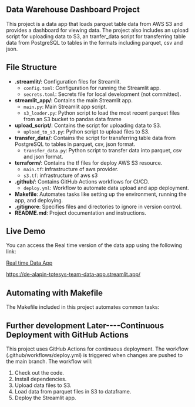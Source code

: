 ## Data Warehouse Dashboard Project

This project is a data app that loads parquet table data from AWS S3 and provides a dashboard for viewing data. The project also includes an upload script for uploading data to S3, an tranfer_data script for transferring table data from PostgreSQL to tables in the formats including parquet, csv and json.

## File Structure

- **.streamlit/**: Configuration files for Streamlit.
  - `config.toml`: Configuration for running the Streamlit app.
  - `secrets.toml`: Secrets file for local development (not committed).
- **streamlit_app/**: Contains the main Streamlit app.
  - `main.py`: Main Streamlit app script.
  - `s3_loader.py`: Python script to load the most recent parquet files from an S3 bucket to pandas data frame
- **upload_script/**: Contains the script for uploading data to S3.
  - `upload_to_s3.py`: Python script to upload files to S3.
- **transfer_data/**: Contains the script for transferring table data from PostgreSQL to tables in parquet, csv, json format.
  - `transfer_data.py`: Python script to transfer data into parquet, csv and json format.
- **terraform/**: Contains the tf files for deploy AWS S3 resource.
  - `main.tf`: infrastructure of aws provider.
  - `s3.tf`: infrastructure of aws s3
- **.github/**: Contains GitHub Actions workflows for CI/CD.
  - `deploy.yml`: Workflow to automate data upload and app deployment.
- **Makefile**: Automates tasks like setting up the environment, running the app, and deploying.
- **.gitignore**: Specifies files and directories to ignore in version control.
- **README.md**: Project documentation and instructions.

## Live Demo

You can access the Real time version of the data app using the following link:

[Real time Data App](https://de-alapin-totesys-team-data-app.streamlit.app/)

https://de-alapin-totesys-team-data-app.streamlit.app/

## Automating with Makefile
The Makefile included in this project automates common tasks:


## Further development Later----Continuous Deployment with GitHub Actions
This project uses GitHub Actions for continuous deployment. 
The workflow (.github/workflows/deploy.yml) is triggered when changes are pushed to the main branch. 
The workflow will:

1. Check out the code.
2. Install dependencies.
3. Upload data files to S3.
4. Load data from parquet files in S3 to dataframe.
5. Deploy the Streamlit app.

